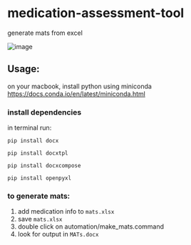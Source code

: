 # medication-assessment-tool
generate mats from excel

![image](https://user-images.githubusercontent.com/10421813/65466972-1b95ea80-de15-11e9-9432-9b70c2698d8e.png)


## Usage:
on your macbook, install python using miniconda https://docs.conda.io/en/latest/miniconda.html

### install dependencies
in terminal run:

```pip install docx```

```pip install docxtpl```

```pip install docxcompose```

```pip install openpyxl```

### to generate mats:
1. add medication info to `mats.xlsx`
2. save `mats.xlsx`
3. double click on automation/make_mats.command
4. look for output in `MATs.docx`
